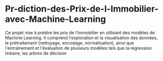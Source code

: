 # Pr-diction-des-Prix-de-l-Immobilier-avec-Machine-Learning
Ce projet vise à prédire les prix de l’immobilier en utilisant des modèles de Machine Learning. Il comprend l'exploration et la visualisation des données, le prétraitement (nettoyage, encodage, normalisation), ainsi que l'entraînement et l'évaluation de plusieurs modèles tels que la régression linéaire, les arbres de décision
